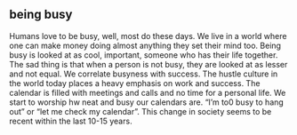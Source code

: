 ## being busy
Humans love to be busy, well, most do these days. We live in a world where one can make money doing almost anything they set their mind too. Being busy is looked at as cool, important, someone who has their life together. The sad thing is that when a person is not busy, they are looked at as lesser and not equal. We correlate busyness with success. The hustle culture in the world today places a heavy emphasis on work and success. The calendar is filled with meetings and calls and no time for a personal life. We start to worship hw neat and busy our calendars are. “I’m to0 busy to hang out” or “let me check my calendar”. This change in society seems to be recent within the last 10-15 years. 

